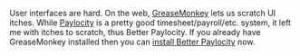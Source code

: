 User interfaces are hard. On the web,
[GreaseMonkey](http://www.greasespot.net/) lets us scratch UI itches. While
[Paylocity](http://www.paylocity.com/) is a pretty good
timesheet/payroll/etc. system, it left me with itches to scratch, thus
Better Paylocity. If you already have GreaseMonkey installed then you can
[install Better
Paylocity](https://raw.githubusercontent.com/Anthropohedron/better-paylocity/master/Better_Paylocity.user.js)
now.
